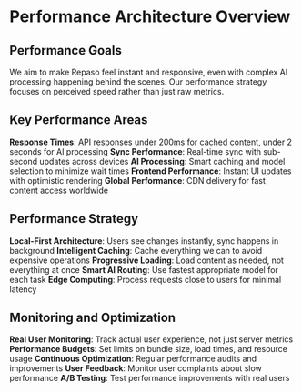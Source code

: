 # Performance Architecture Overview

## Performance Goals

We aim to make Repaso feel instant and responsive, even with complex AI processing happening behind the scenes. Our performance strategy focuses on perceived speed rather than just raw metrics.

## Key Performance Areas

**Response Times**: API responses under 200ms for cached content, under 2 seconds for AI processing
**Sync Performance**: Real-time sync with sub-second updates across devices
**AI Processing**: Smart caching and model selection to minimize wait times
**Frontend Performance**: Instant UI updates with optimistic rendering
**Global Performance**: CDN delivery for fast content access worldwide

## Performance Strategy

**Local-First Architecture**: Users see changes instantly, sync happens in background
**Intelligent Caching**: Cache everything we can to avoid expensive operations
**Progressive Loading**: Load content as needed, not everything at once
**Smart AI Routing**: Use fastest appropriate model for each task
**Edge Computing**: Process requests close to users for minimal latency

## Monitoring and Optimization

**Real User Monitoring**: Track actual user experience, not just server metrics
**Performance Budgets**: Set limits on bundle size, load times, and resource usage
**Continuous Optimization**: Regular performance audits and improvements
**User Feedback**: Monitor user complaints about slow performance
**A/B Testing**: Test performance improvements with real users
